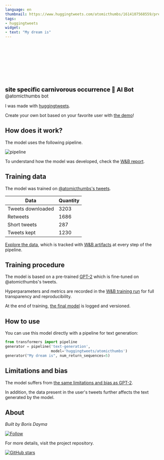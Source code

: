 ```yaml
---
language: en
thumbnail: https://www.huggingtweets.com/atomicthumbs/1614107568559/predictions.png
tags:
- huggingtweets
widget:
- text: "My dream is"
---
```


<div>
<div style="width: 132px; height:132px; border-radius: 50%; background-size: cover; background-image: url('https://pbs.twimg.com/profile_images/1238289351861137408/k-sNIYOh_400x400.jpg')">
</div>
<div style="margin-top: 8px; font-size: 19px; font-weight: 800">site specific carnivorous occurrence 🤖 AI Bot </div>
<div style="font-size: 15px">@atomicthumbs bot</div>
</div>

I was made with [huggingtweets](https://github.com/borisdayma/huggingtweets).

Create your own bot based on your favorite user with [the demo](https://colab.research.google.com/github/borisdayma/huggingtweets/blob/master/huggingtweets-demo.ipynb)!

## How does it work?

The model uses the following pipeline.

![pipeline](https://github.com/borisdayma/huggingtweets/blob/master/img/pipeline.png?raw=true)

To understand how the model was developed, check the [W&B report](https://app.wandb.ai/wandb/huggingtweets/reports/HuggingTweets-Train-a-model-to-generate-tweets--VmlldzoxMTY5MjI).

## Training data

The model was trained on [@atomicthumbs's tweets](https://twitter.com/atomicthumbs).

| Data | Quantity |
| --- | --- |
| Tweets downloaded | 3203 |
| Retweets | 1686 |
| Short tweets | 287 |
| Tweets kept | 1230 |

[Explore the data](https://wandb.ai/wandb/huggingtweets/runs/2oe2pbns/artifacts), which is tracked with [W&B artifacts](https://docs.wandb.com/artifacts) at every step of the pipeline.

## Training procedure

The model is based on a pre-trained [GPT-2](https://huggingface.co/gpt2) which is fine-tuned on @atomicthumbs's tweets.

Hyperparameters and metrics are recorded in the [W&B training run](https://wandb.ai/wandb/huggingtweets/runs/3jgkhbgt) for full transparency and reproducibility.

At the end of training, [the final model](https://wandb.ai/wandb/huggingtweets/runs/3jgkhbgt/artifacts) is logged and versioned.

## How to use

You can use this model directly with a pipeline for text generation:

```python
from transformers import pipeline
generator = pipeline('text-generation',
                     model='huggingtweets/atomicthumbs')
generator("My dream is", num_return_sequences=5)
```

## Limitations and bias

The model suffers from [the same limitations and bias as GPT-2](https://huggingface.co/gpt2#limitations-and-bias).

In addition, the data present in the user's tweets further affects the text generated by the model.

## About

*Built by Boris Dayma*

[![Follow](https://img.shields.io/twitter/follow/borisdayma?style=social)](https://twitter.com/intent/follow?screen_name=borisdayma)

For more details, visit the project repository.

[![GitHub stars](https://img.shields.io/github/stars/borisdayma/huggingtweets?style=social)](https://github.com/borisdayma/huggingtweets)
